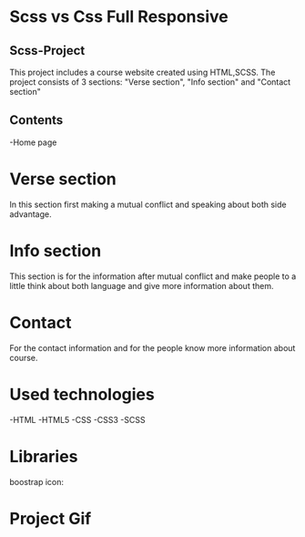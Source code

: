 <h1>Scss vs Css Full Responsive</h1>

<h2>Scss-Project</h2>

This project includes a course website created using HTML,SCSS. The project consists of 3 sections: "Verse section", "Info section" and "Contact section"
<h2>Contents</h2>

-Home page


<h1>Verse section</h1>

In this section first making a mutual conflict and speaking about both side advantage.

<h1>Info section</h1>
This section is for the information after mutual conflict and make people to a little think about both language and give more information about them.
<h1>Contact</h1>

For the contact information and for the people know more information about course.

<h1>Used technologies</h1>

-HTML
-HTML5
-CSS
-CSS3
-SCSS

<h1>Libraries</h1>

 boostrap icon:   <link rel="stylesheet" href="https://cdn.jsdelivr.net/npm/bootstrap-icons@1.11.1/font/bootstrap-icons.css" />

   

<h1>Project Gif</h1>

<img src="./Image/Scss vs Css -g.gif" alt="">

<!--  -->
